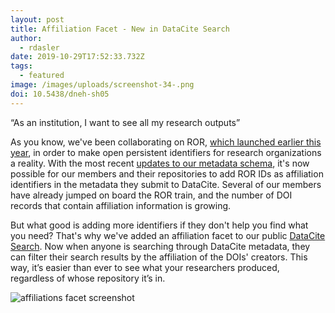 ```yaml
---
layout: post
title: Affiliation Facet - New in DataCite Search
author:
  - rdasler
date: 2019-10-29T17:52:33.732Z
tags:
  - featured
image: /images/uploads/screenshot-34-.png
doi: 10.5438/dneh-sh05
---
```

“As an institution, I want to see all my research outputs”

As you know, we've been collaborating on ROR, [which launched earlier this year](https://doi.org/10.5438/cykz-fh60), in order to make open persistent identifiers for research organizations a reality. With the most recent [updates to our metadata schema](https://doi.org/10.5438/vgaq-ar22), it's now possible for our members and their repositories to add ROR IDs as affiliation identifiers in the metadata they submit to DataCite. Several of our members have already jumped on board the ROR train, and the number of DOI records that contain affiliation information is growing. 

But what good is adding more identifiers if they don't help you find what you need? That's why we've added an affiliation facet to our public [DataCite Search](https://search.datacite.org). Now when anyone is searching through DataCite metadata, they can filter their search results by the affiliation of the DOIs' creators. This way, it’s easier than ever to see what your researchers produced, regardless of whose repository it’s in.  

![affiliations facet screenshot](/images/uploads/screenshot-34-.png "The affiliations facet in DataCite Search")
